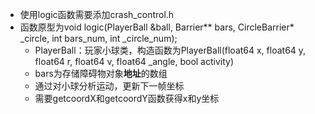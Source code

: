- 使用logic函数需要添加crash_control.h
- 函数原型为void logic(PlayerBall &ball, Barrier** bars, CircleBarrier* _circle, int bars_num, int _circle_num);
  - PlayerBall：玩家小球类，构造函数为PlayerBall(float64 x, float64 y, float64 r, float64 v, float64 _angle, bool activity) 
  - bars为存储障碍物对象**地址**的数组
  - 通过对小球分析运动，更新下一帧坐标
  - 需要getcoordX和getcoordY函数获得x和y坐标